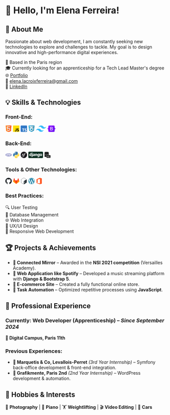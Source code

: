 # 👋 Hello, I'm Elena Ferreira!

## 🚀 About Me

Passionate about web development, I am constantly seeking new technologies to explore and challenges to tackle. My goal is to design innovative and high-performance digital experiences.

📍 Based in the Paris region  
🎓 Currently looking for an apprenticeship for a Tech Lead Master's degree  
🌐 [Portfolio](https://elena-ferreira.notion.site/Portfolio-725d518db1044e3cabbd23322622a29e?pvs=74)  
📧 elena.lacroixferreira@gmail.com  
🔗 [LinkedIn](https://www.linkedin.com/in/ferreira-elena/)

## 💡 Skills & Technologies

### Front-End:

<img height="20" alt="html" src="images/html.png"> <img height="20" alt="javascript" src="images/js.png"> <img height="20" alt="typescript" src="images/typescript.png"> <img height="20" alt="css" src="images/css.png"> <img height="20" alt="Tailwind" src="images/Tailwind.png"> <img height="20" alt="bootstrap" src="images/Bootstrap.png">

### Back-End:

<img height="20" alt="php" src="images/php.png"> <img height="20" alt="python" src="images/python.png"> <img height="20" alt="symfony" src="images/symfony.svg"> <img height="20" alt="django" src="images/django.svg"> <img height="20" alt="sql" src="images/sql.png">

### Tools & Other Technologies:

<img height="20" alt="github" src="images/github.svg"> <img height="20" alt="gitlab" src="images/gitlab.png"> <img height="20" alt="bash" src="images/bash.png"> <img height="20" alt="wordpress" src="images/wordpress.png"> <img height="20" alt="office" src="images/office.png">

### Best Practices:

🔍 User Testing  
💾 Database Management  
🌐 Web Integration  
🎨 UX/UI Design  
📱 Responsive Web Development

## 🏆 Projects & Achievements

- **🏅 Connected Mirror** – Awarded in the **NSI 2021 competition** (Versailles Academy).
- **🎵 Web Application like Spotify** – Developed a music streaming platform with **Django & Bootstrap 5**.
- **🛒 E-commerce Site** – Created a fully functional online store.
- **🔄 Task Automation** – Optimized repetitive processes using **JavaScript**.

## 🏢 Professional Experience

### **Currently: Web Developer (Apprenticeship)** – _Since September 2024_

**📍 Digital Campus, Paris 11th**

### **Previous Experiences:**

- **📍 Marquetis & Co, Levallois-Perret** _(3rd Year Internship)_ – Symfony back-office development & front-end integration.
- **📍 Grafikmente, Paris 2nd** _(2nd Year Internship)_ – WordPress development & automation.

## 🎨 Hobbies & Interests

📸 **Photography** | 🎹 **Piano** | 🏋️ **Weightlifting** | 🎬 **Video Editing** | 🚗 **Cars**
